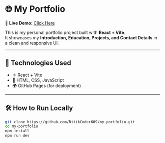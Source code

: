# 🌐 My Portfolio  

🚀 **Live Demo:** [Click Here](https://ritikcoder609.github.io/First-Portfolio/)  

This is my personal portfolio project built with **React + Vite**.  
It showcases my **Introduction, Education, Projects, and Contact Details** in a clean and responsive UI.  

---

## 📌 Technologies Used  
- ⚛️ React + Vite  
- 🎨 HTML, CSS, JavaScript  
- 🌍 GitHub Pages (for deployment)  


---

## 🛠️ How to Run Locally  
```bash
git clone https://github.com/RitikCoder609/my-portfolio.git
cd my-portfolio
npm install
npm run dev
